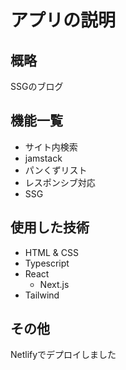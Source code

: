 # アプリの説明
## 概略
SSGのブログ
## 機能一覧
- サイト内検索
- jamstack
- パンくずリスト
- レスポンシブ対応
- SSG
## 使用した技術
- HTML & CSS
- Typescript
- React
    - Next.js
- Tailwind
## その他
Netlifyでデプロイしました
